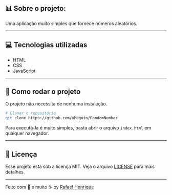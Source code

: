 ## 📊 Sobre o projeto:

Uma aplicação muito simples que fornece números aleatórios.

<!-- ---

<img src="/images/projeto.png" align="center"></img>

-->

---

## 💻 Tecnologias utilizadas

<ul>
  <li>HTML</li>
  <li>CSS</li>
  <li>JavaScript</li>
</ul>

---

## 🧭 Como rodar o projeto

O projeto não necessita de nenhuma instalação.

```bash
# Clonar o repositório
git clone https://github.com/uMaguin/RandomNumber
```

Para executá-la é muito simples, basta abrir o arquivo `index.html` em qualquer navegador.

---

## :memo: Licença

Esse projeto está sob a licença MIT. Veja o arquivo [LICENSE](LICENSE.md) para mais detalhes.

---

Feito com 🖤 e muito ☕ by <a href="https://github.com/uMaguin">Rafael Henrique</a>